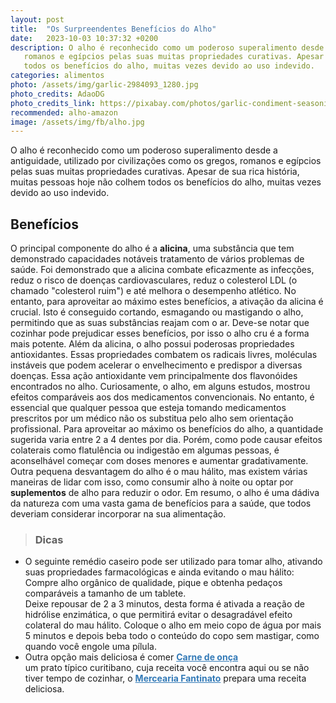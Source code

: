 ```yaml
---
layout: post
title:  "Os Surpreendentes Benefícios do Alho"
date:   2023-10-03 10:37:32 +0200
description: O alho é reconhecido como um poderoso superalimento desde a antiguidade, utilizado por civilizações como os gregos,
   romanos e egípcios pelas suas muitas propriedades curativas. Apesar de sua rica história, muitas pessoas hoje não colhem
   todos os benefícios do alho, muitas vezes devido ao uso indevido.
categories: alimentos
photo: /assets/img/garlic-2984093_1280.jpg
photo_credits: AdaoDG
photo_credits_link: https://pixabay.com/photos/garlic-condiment-seasoning-food-2984093/
recommended: alho-amazon
image: /assets/img/fb/alho.jpg
---
```

O alho é reconhecido como um poderoso superalimento desde a antiguidade, utilizado por civilizações como os gregos, 
romanos e egípcios pelas suas muitas propriedades curativas. Apesar de sua rica história, muitas pessoas hoje não colhem 
todos os benefícios do alho, muitas vezes devido ao uso indevido.

## Benefícios
O principal componente do alho é a **alicina**, uma substância que tem demonstrado capacidades notáveis 
tratamento de vários problemas de saúde. Foi demonstrado que a alicina combate eficazmente as infecções, reduz o risco 
de doenças cardiovasculares, reduz o colesterol LDL (o chamado "colesterol ruim") e até melhora o desempenho atlético. 
No entanto, para aproveitar ao máximo estes benefícios, a ativação da alicina é crucial. 
Isto é conseguido cortando, esmagando ou mastigando o alho, permitindo que as suas substâncias reajam com o ar. 
Deve-se notar que cozinhar pode prejudicar esses benefícios, por isso o alho cru é a forma mais potente.
Além da alicina, o alho possui poderosas propriedades antioxidantes. Essas propriedades combatem os radicais livres, 
moléculas instáveis que podem acelerar o envelhecimento e predispor a diversas doenças. 
Essa ação antioxidante vem principalmente dos flavonóides encontrados no alho.
Curiosamente, o alho, em alguns estudos, mostrou efeitos comparáveis aos dos medicamentos convencionais. 
No entanto, é essencial que qualquer pessoa que esteja tomando medicamentos prescritos por um médico não os substitua 
pelo alho sem orientação profissional.
Para aproveitar ao máximo os benefícios do alho, a quantidade sugerida varia entre 2 a 4 dentes por dia. 
Porém, como pode causar efeitos colaterais como flatulência ou indigestão em algumas pessoas, é aconselhável começar 
com doses menores e aumentar gradativamente. 
Outra pequena desvantagem do alho é o mau hálito, mas existem várias maneiras de lidar com isso, como consumir alho 
à noite ou optar por **suplementos** de alho para reduzir o odor.
Em resumo, o alho é uma dádiva da natureza com uma vasta gama de benefícios para a saúde, que todos deveriam considerar 
incorporar na sua alimentação.


> ### <span class="ion-android-bulb"></span> Dicas
 - O seguinte remédio caseiro pode ser utilizado para tomar alho, ativando suas propriedades farmacológicas e ainda evitando o mau hálito:
   Compre alho orgânico de qualidade, pique e obtenha pedaços comparáveis a tamanho de um tablete.<br/>
   Deixe repousar de 2 a 3 minutos, desta forma é ativada a reação de hidrólise enzimática,
   o que permitirá evitar o desagradável efeito colateral do mau hálito.
   Coloque o alho em meio copo de água por mais 5 minutos e depois beba todo o conteúdo do copo
   sem mastigar, como quando você engole uma pílula.
 - Outra opção mais deliciosa é comer 
   <a href="https://receitas.globo.com/regionais/rpc/estudio-c/tipicamente-curitibano-aprenda-a-fazer-a-tradicional-carne-de-onca-g.ghtml" style="color:#337ab7" target="_blank"><strong>Carne de onça</strong></a>  
   um prato típico curitibano, 
   cuja receita você encontra aqui ou se não tiver tempo de cozinhar, o
   <a href="https://www.plural.jor.br/gastronomia/mercearia-fantinato-segunda-unidade-em-curitiba/" style="color:#337ab7" target="_blank"><strong> Mercearia Fantinato</strong></a> 
   prepara uma receita deliciosa.

